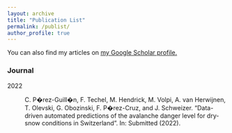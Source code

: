 ```yaml
---
layout: archive
title: "Publication List"
permalink: /publist/
author_profile: true
---
```


You can also find my articles on <u><a href="https://scholar.google.ch/citations?user=3G-Oh2YAAAAJ&hl=en">my Google Scholar profile</a>.</u>

<h3 class="sectionHead"><a id="x1-1000"></a>Journal</h3>
        <!--l. 66-->
        <p class="noindent">
        <dl class="thebibliography">
                <dt id="X0-perez2022cryo" class="thebibliography">
                        <span class="cmbx-10">2022</span>
                </dt>
                <dd id="bib-1" class="thebibliography">
                        <!--l. 66-->
                        <p class="noindent"><a id="page.1"></a><a href="plain_publication_list.html" id="X0-"></a>C.
                                P�rez-Guill�n, F. Techel, M. Hendrick, <span class="cmbx-10">M. Volpi</span>, A. van
                                Herwijnen, T. Olevski, G. Obozinski,
                                F. P�rez-Cruz, and J. Schweizer. &#8220;Data-driven automated predictions of the
                                avalanche danger level
                                for dry-snow conditions in Switzerland&#8221;. In: <span class="cmti-10">Submitted
                                </span>(2022).
                </dd>